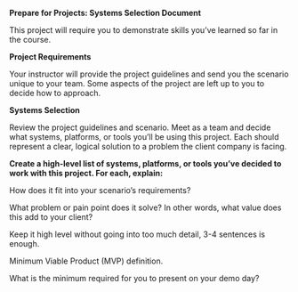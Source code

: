 <b>Prepare for Projects: Systems Selection Document</b>
<p>This project will require you to demonstrate skills you’ve learned so far in the course.</p>

<b>Project Requirements</b>
<p>Your instructor will provide the project guidelines and send you the scenario unique to your team. Some aspects of the project are left up to you to decide how to approach.</p>

<b>Systems Selection</b>
<p>Review the project guidelines and scenario. Meet as a team and decide what systems, platforms, or tools you’ll be using this project. Each should represent a clear, logical solution to a problem the client company is facing.</p>

<b>Create a high-level list of systems, platforms, or tools you’ve decided to work with this project. For each, explain:</b>

<p>How does it fit into your scenario’s requirements?</p>
<p>What problem or pain point does it solve? In other words, what value does this add to your client?</p>
<p>Keep it high level without going into too much detail, 3-4 sentences is enough.</p>
<p>Minimum Viable Product (MVP) definition.</p>
<p>What is the minimum required for you to present on your demo day?</p>

